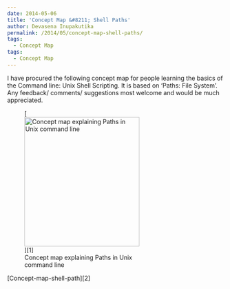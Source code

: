 ```yaml
---
date: 2014-05-06
title: 'Concept Map &#8211; Shell Paths'
author: Devasena Inupakutika
permalink: /2014/05/concept-map-shell-paths/
tags:
  - Concept Map
tags:
  - Concept Map
---
```

I have procured the following concept map for people learning the basics of the Command line: Unix Shell Scripting. It is based on &#8216;Paths: File System&#8217;. Any feedback/ comments/ suggestions most welcome and would be much appreciated.

<figure id="attachment_6961" style="width: 267px;" class="wp-caption alignnone">[<img src="http://teaching.software-carpentry.org/wp-content/uploads/2014/05/Concept-map-shell-path-267x300.png" alt="Concept map explaining Paths in Unix command line" width="267" height="300" class="size-medium wp-image-6961" />][1]<figcaption class="wp-caption-text">Concept map explaining Paths in Unix command line</figcaption></figure>[Concept-map-shell-path][2]

 [1]: http://teaching.software-carpentry.org/wp-content/uploads/2014/05/Concept-map-shell-path.png
 [2]: http://teaching.software-carpentry.org/wp-content/uploads/2014/05/Concept-map-shell-path.pdf
